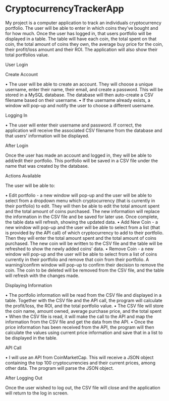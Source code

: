 # CryptocurrencyTrackerApp
My project is a computer application to track an individuals cryptocurrency portfolio. The user will be able to enter in which coins they’ve bought and for how much. Once the user has logged in, that users portfolio will be displayed in a table. The table will have each coin, the total spent on that coin, the total amount of coins they own, the average buy price for the coin, their profit/loss amount and their ROI. The application will also show their total portfolios value. 

User Login 

  Create Account

•	The user will be able to create an account. They will choose a unique username, enter their name, their email, and create a password. This will be stored in a MySQL database. The database will then auto-create a CSV filename based on their username. 
•	If the username already exists, a window will pop-up and notify the user to choose a different username.

  Logging In
  
•	The user will enter their username and password. If correct, the application will receive the associated CSV filename from the database and that users’ information will be displayed.

  After Login
  
Once the user has made an account and logged in, they will be able to add/edit their portfolio. This portfolio will be saved in a CSV file under the name that was created by the database. 
  
Actions Available
 
  The user will be able to:

•	Edit portfolio - a new window will pop-up and the user will be able to select from a dropdown menu which cryptocurrency (that is currently in their portfolio) to edit. They will then be able to edit the total amount spent and the total amount of coins purchased. The new information will replace the information in the CSV file and be saved for later use. Once complete, the table data will refresh, showing the updated data.
•	Add New Coin - a new window will pop-up and the user will be able to select from a list (that is provided by the API call) of which cryptocurrency to add to their portfolio. Then they will enter the total amount spent and the total amount of coins purchased. The new coin will be written to the CSV file and the table will be refreshed to show the newly added coins’ data.
•	Remove Coin - a new window will pop-up and the user will be able to select from a list of coins currently in their portfolio and remove that coin from their portfolio. A warning/confirm window will pop-up to confirm their decision to remove the coin. The coin to be deleted will be removed from the CSV file, and the table will refresh with the changes made.

  Displaying Information
  
•	The portfolio information will be read from the CSV file and displayed in a table. Together with the CSV file and the API call, the program will calculate the profit/loss, the ROI, and the total portfolio value. 
•	The CSV file will store the coin name, amount owned, average purchase price, and the total spent
•	When the CSV file is read, it will make the call to the API and map the information from the CSV file and get the data from the API.
•	Once the price information has been received from the API, the program will then calculate the values using current price information and save that in a list to be displayed in the table.

  API Call
  
•	I will use an API from CoinMarketCap. This will receive a JSON object containing the top 100 cryptocurrencies and their current prices, among other data. The program will parse the JSON object.

After Logging Out

Once the user wished to log out, the CSV file will close and the application will return to the log in screen.
